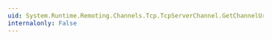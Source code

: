```yaml
---
uid: System.Runtime.Remoting.Channels.Tcp.TcpServerChannel.GetChannelUri
internalonly: False
---
```


